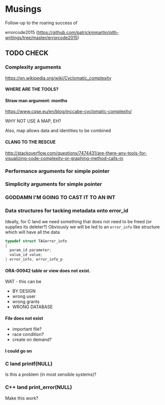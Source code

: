 Musings
===

Follow-up to the roaring success of 

errorcode2015 (https://github.com/patrickmmartin/pith-writings/tree/master/errorcode2015)


TODO CHECK
---

### Complexity arguments

https://en.wikipedia.org/wiki/Cyclomatic_complexity

#### WHERE ARE THE TOOLS?

#### Straw man argument: months 
https://www.cqse.eu/en/blog/mccabe-cyclomatic-complexity/

WHY NOT USE A MAP, EH?

Also, map allows data and identities to be combined

#### CLANG TO THE RESCUE
http://stackoverflow.com/questions/7474431/are-there-any-tools-for-visualizing-code-complexity-or-graphing-method-calls-in




### Performance arguments for simple pointer


### Simplicity arguments for simple pointer


### GODDAMN I'M GOING TO CAST IT TO AN INT


### Data structures for tacking metadata onto error_id
Ideally, for C land we need something that does not need to be freed (or supplies its deleter?)
Obviously we will be led to an `error_info` like structure which will have all the data


``` C
typedef struct TAGerror_info 
{
  param_id parameter;
  value_id value;
} error_info, error_info_p
```


#### ORA-00942 table or view does not exist.
WAT - this can be 
  * BY DESIGN
  * wrong user
  * wrong grants
  * WRONG DATABASE

#### File does not exist
  * important file?
  * race condition?
  * create on demand?


#### I could go on


### C land printf(NULL)
Is this a problem (in most sensible systems)?


### C++ land print_error(NULL)
Make this work?

